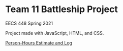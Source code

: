 # Team 11 Battleship Project

EECS 448 Spring 2021

Project made with JavaScript, HTML, and CSS.

[Person-Hours Estimate and Log](https://docs.google.com/spreadsheets/d/1t7uCkne9O2OVWZMFE1MwESn9uMA4EEfdqJAJvanNAyU/edit?usp=sharing)
